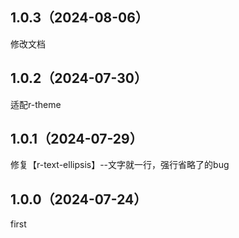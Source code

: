 ## 1.0.3（2024-08-06）
修改文档
## 1.0.2（2024-07-30）
适配r-theme
## 1.0.1（2024-07-29）
修复【r-text-ellipsis】--文字就一行，强行省略了的bug
## 1.0.0（2024-07-24）
first
